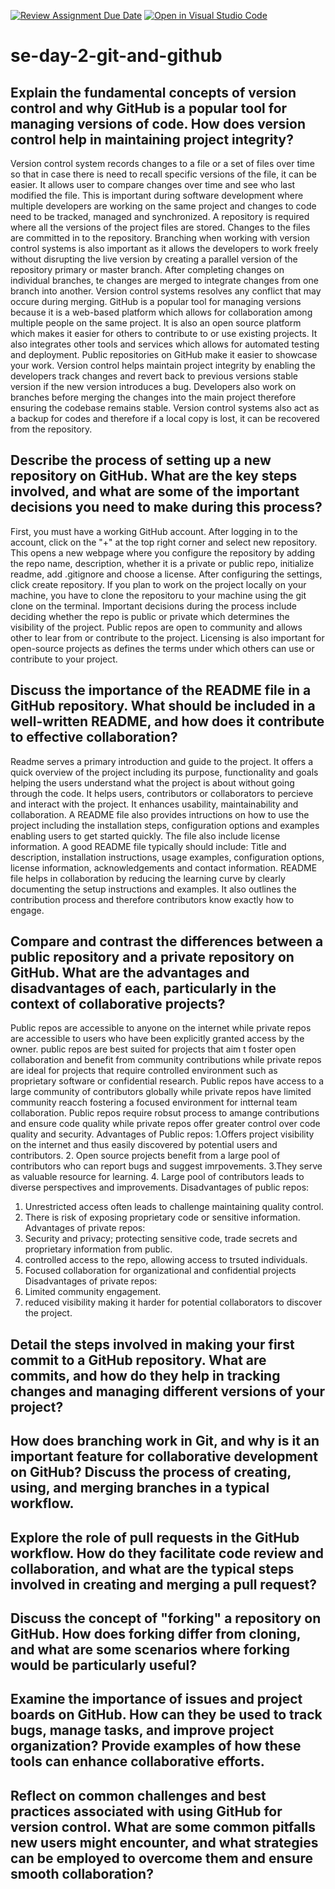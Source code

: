 [![Review Assignment Due Date](https://classroom.github.com/assets/deadline-readme-button-22041afd0340ce965d47ae6ef1cefeee28c7c493a6346c4f15d667ab976d596c.svg)](https://classroom.github.com/a/8wgCKhpZ)
[![Open in Visual Studio Code](https://classroom.github.com/assets/open-in-vscode-2e0aaae1b6195c2367325f4f02e2d04e9abb55f0b24a779b69b11b9e10269abc.svg)](https://classroom.github.com/online_ide?assignment_repo_id=18610196&assignment_repo_type=AssignmentRepo)
# se-day-2-git-and-github
## Explain the fundamental concepts of version control and why GitHub is a popular tool for managing versions of code. How does version control help in maintaining project integrity?
Version control system records changes to a file or a set of files over time so that in case there is need to recall specific versions of the file, it can be easier. It allows user to compare changes over time and see who last modified the file. This is important during software development where multiple developers are working on the same project and changes to code need to be tracked, managed and synchronized. A repository is required where all the versions of the project files are stored. Changes to the files are committed in to the repository. Branching when working with version control systems is also important as it allows the developers to work freely without disrupting the live version by creating a parallel version of the repository primary or master branch. After completing changes on individual branches, te changes are merged to integrate changes from one branch into another. Version control systems resolves any conflict that may occure during merging.
GitHub is a popular tool for managing versions because it is a web-based platform which allows for collaboration among multiple people on the same project. It is also an open source platform which makes it easier for others to contribute to or use existing projects. It also integrates other tools and services which allows for automated testing and deployment. Public repositories on GitHub make it easier to showcase your work.
Version control helps maintain project integrity by enabling the developers track changes and revert back to previous versions stable version if the new version introduces a bug. Developers also work on branches before merging the changes into the main project therefore ensuring the codebase remains stable. Version control systems also act as a backup for codes and therefore if a local copy is lost, it can be recovered from the repository.
## Describe the process of setting up a new repository on GitHub. What are the key steps involved, and what are some of the important decisions you need to make during this process?
First, you must have a working GitHub account. After logging in to the account, click on the "+" at the top right corner and select new repository. This opens a new webpage where you configure the repository by adding the repo name, description, whether it is a private or public repo, initialize readme, add .gitignore and choose a license. After configuring the settings, click create repository. If you plan to work on the project locally on your machine, you have to clone the repositoru to your machine using the git clone <repo url> on the terminal.
Important decisions during the process include deciding whether the repo is public or private which determines the visibility of the project. Public repos are open to community and allows other to lear from or contribute to the project. Licensing is also important for open-source projects as defines the terms under which others can use or contribute to your project.
## Discuss the importance of the README file in a GitHub repository. What should be included in a well-written README, and how does it contribute to effective collaboration?
Readme serves a primary introduction and guide to the project. It offers a quick overview of the project including its purpose, functionality and goals helping the users understand what the project is about without going through the code. It helps users, contributors or collaborators to percieve and interact with the project. It enhances usability, maintainability and collaboration. A README file also provides intructions on how to use the project including the installation steps, configuration options and examples enabling users to get started quickly. The file also include license information.
A good README file typically should include: Title and description, installation instructions, usage examples, configuration options, license information, acknowledgements and contact information.
README file helps in collaboration by reducing the learning curve by clearly documenting the setup instructions and examples. It also outlines the contribution process and therefore contributors know exactly how to engage.

## Compare and contrast the differences between a public repository and a private repository on GitHub. What are the advantages and disadvantages of each, particularly in the context of collaborative projects?
Public repos are accessible to anyone on the internet while private repos are accessible to users who have been explicitly granted access by the owner.
public repos are best suited for projects that aim t foster open collaboration and benefit from community contributions while private repos are ideal for projects that require controlled environment such as proprietary software or confidential research.
Public repos have access to a large community of contributors globally while private repos have limited community reacch fostering a focused environment for intternal team collaboration.
Public repos require robsut process to amange contributions and ensure code quality while private repos offer greater control over code quality and security.
Advantages of Public repos:
1.Offers project visibility on the internet and thus easily discovered by potential   users and contributors.
2. Open source projects benefit from a large pool of contributors who can report       bugs and suggest imrpovements.
3.They serve as valuable resource for learning.
4. Large pool of contributors leads to diverse perspectives and improvements.
Disadvantages of public repos:
1. Unrestricted access often leads to challenge maintaining quality control.
2. There is risk of exposing proprietary code or sensitive information.
Advantages of private repos:
1. Security and privacy; protecting sensitive code, trade secrets and proprietary information from public.
2. controlled access to the repo, allowing access to trsuted individuals.
3. Focused collaboration  for organizational and confidential projects
Disadvantages of private repos:
1. Limited community engagement.
2. reduced visibility making it harder for potential collaborators to discover the project.
## Detail the steps involved in making your first commit to a GitHub repository. What are commits, and how do they help in tracking changes and managing different versions of your project?

## How does branching work in Git, and why is it an important feature for collaborative development on GitHub? Discuss the process of creating, using, and merging branches in a typical workflow.

## Explore the role of pull requests in the GitHub workflow. How do they facilitate code review and collaboration, and what are the typical steps involved in creating and merging a pull request?

## Discuss the concept of "forking" a repository on GitHub. How does forking differ from cloning, and what are some scenarios where forking would be particularly useful?

## Examine the importance of issues and project boards on GitHub. How can they be used to track bugs, manage tasks, and improve project organization? Provide examples of how these tools can enhance collaborative efforts.

## Reflect on common challenges and best practices associated with using GitHub for version control. What are some common pitfalls new users might encounter, and what strategies can be employed to overcome them and ensure smooth collaboration?
